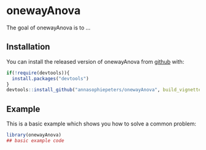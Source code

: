 
# onewayAnova

<!-- badges: start -->
<!-- badges: end -->

The goal of onewayAnova is to ...

## Installation

You can install the released version of onewayAnova from [github](https://github.com) with:

``` r
if(!require(devtools)){
  install.packages("devtools")
}
devtools::install_github("annasophiepeters/onewayAnova", build_vignettes=TRUE)
```

## Example

This is a basic example which shows you how to solve a common problem:

``` r
library(onewayAnova)
## basic example code
```

